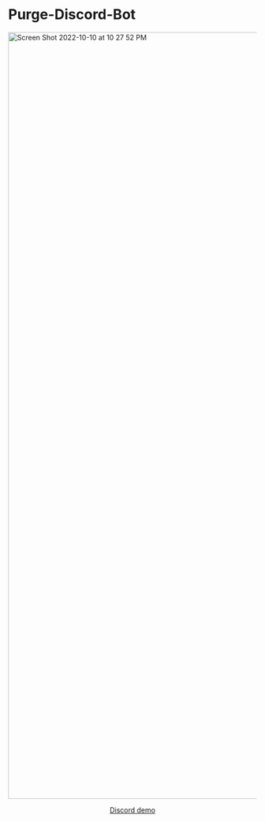 # Purge-Discord-Bot

<img width="1552" alt="Screen Shot 2022-10-10 at 10 27 52 PM" src="https://user-images.githubusercontent.com/47288189/194984078-81b23d56-b8d3-4931-ba1d-f8d167d11e6e.png">

<p align="center"><a class="discord_demo" href="https://discord.gg/accCddhQ42">Discord demo</a></p>

